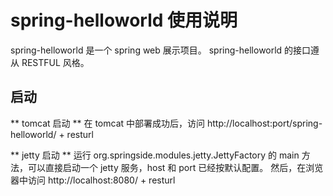 # spring-helloworld 使用说明
spring-helloworld 是一个 spring web 展示项目。
spring-helloworld 的接口遵从 RESTFUL 风格。

## 启动
** tomcat 启动 **
在 tomcat 中部署成功后，访问 http://localhost:port/spring-helloworld/ + resturl

** jetty 启动 **
运行 org.springside.modules.jetty.JettyFactory 的 main 方法，可以直接启动一个 jetty 服务，host 和 port 已经按默认配置。
然后，在浏览器中访问 http://localhost:8080/ + resturl